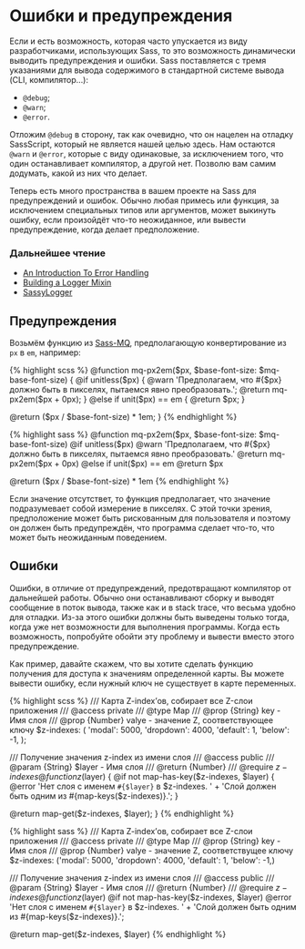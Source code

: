 
# Ошибки и предупреждения

Если и есть возможность, которая часто упускается из виду разработчиками, использующих Sass, то это возможность динамически выводить предупреждения и ошибки. Sass поставляется с тремя указаниями для вывода содержимого в стандартной системе вывода (CLI, компилятор…):

* `@debug`;
* `@warn`;
* `@error`.

Отложим `@debug` в сторону, так как очевидно, что он нацелен на отладку SassScript, который не является нашей целью здесь. Нам остаются `@warn` и `@error`, которые с виду одинаковые, за исключением того, что один останавливает компилятор, а другой нет. Позволю вам самим додумать, какой из них что делает.

Теперь есть много пространства в вашем проекте на Sass для предупреждений и ошибок. Обычно любая примесь или функция, за исключением специальных типов или аргументов, может выкинуть ошибку, если произойдёт что-то неожиданное, или вывести предупреждение, когда делает предположение.

### Дальнейшее чтение

* [An Introduction To Error Handling](http://webdesign.tutsplus.com/tutorials/an-introduction-to-error-handling-in-sass--cms-19996)
* [Building a Logger Mixin](http://webdesign.tutsplus.com/tutorials/building-a-logger-mixin-in-sass--cms-22070)
* [SassyLogger](https://github.com/HugoGiraudel/SassyLogger)

## Предупреждения

Возьмём функцию из [Sass-MQ](https://github.com/sass-mq/sass-mq), предполагающую конвертирование из `px` в `em`, например:

<div class="code-block">
  <div class="code-block__wrapper" data-syntax="scss">
{% highlight scss %}
@function mq-px2em($px, $base-font-size: $mq-base-font-size) {
  @if unitless($px) {
    @warn 'Предполагаем, что #{$px} должно быть в пикселях, пытаемся явно преобразовать.';
    @return mq-px2em($px + 0px);
  } @else if unit($px) == em {
    @return $px;
  }

  @return ($px / $base-font-size) * 1em;
}
{% endhighlight %}
  </div>
  <div class="code-block__wrapper" data-syntax="sass">
{% highlight sass %}
@function mq-px2em($px, $base-font-size: $mq-base-font-size)
  @if unitless($px)
    @warn 'Предполагаем, что #{$px} должно быть в пикселях, пытаемся явно преобразовать.'
    @return mq-px2em($px + 0px)
  @else if unit($px) == em
    @return $px

  @return ($px / $base-font-size) * 1em
{% endhighlight %}
  </div>
</div>

Если значение отсутствет, то функция предполагает, что значение подразумевает собой измерение в пикселях. С этой точки зрения, предположение может быть рискованным для пользователя и поэтому он должен быть предупреждён, что программа сделает что-то, что может быть неожиданным поведением.

## Ошибки

Ошибки, в отличие от предупреждений, предотвращают компилятор от дальнейшей работы. Обычно они останавливают сборку и выводят сообщение в поток вывода, также как и в stack trace, что весьма удобно для отладки. Из-за этого ошибки должны быть выведены только тогда, когда уже нет возможности для выполнения программы. Когда есть возможность, попробуйте обойти эту проблему и вывести вместо этого предупреждение.

Как пример, давайте скажем, что вы хотите сделать функцию получения для доступа к значениям определенной карты. Вы можете вывести ошибку, если нужный ключ не существует в карте переменных.

<div class="code-block">
  <div class="code-block__wrapper" data-syntax="scss">
{% highlight scss %}
/// Карта Z-index’ов, собирает все Z-слои приложения
/// @access private
/// @type Map
/// @prop {String} key - Имя слоя
/// @prop {Number} valye - значение Z, соответствующее ключу
$z-indexes: (
  'modal': 5000,
  'dropdown': 4000,
  'default': 1,
  'below': -1,
);

/// Получение значения z-index из имени слоя
/// @access public
/// @param {String} $layer - Имя слоя
/// @return {Number}
/// @require $z-indexes
@function z($layer) {
  @if not map-has-key($z-indexes, $layer) {
    @error 'Нет слоя с именем `#{$layer}` в $z-indexes. '
         + 'Слой должен быть одним из #{map-keys($z-indexes)}.';
  }

  @return map-get($z-indexes, $layer);
}
{% endhighlight %}
  </div>
  <div class="code-block__wrapper" data-syntax="sass">
{% highlight sass %}
/// Карта Z-index’ов, собирает все Z-слои приложения
/// @access private
/// @type Map
/// @prop {String} key - Имя слоя
/// @prop {Number} valye - значение Z, соответствущее ключу
$z-indexes: ('modal': 5000, 'dropdown': 4000, 'default': 1, 'below': -1,)

/// Получение значения z-index из имени слоя
/// @access public
/// @param {String} $layer - Имя слоя
/// @return {Number}
/// @require $z-indexes
@function z($layer)
  @if not map-has-key($z-indexes, $layer)
    @error 'Нет слоя с именем `#{$layer}` в $z-indexes. '
       + 'Слой должен быть одним из #{map-keys($z-indexes)}.';

  @return map-get($z-indexes, $layer)
{% endhighlight %}
  </div>
</div>
